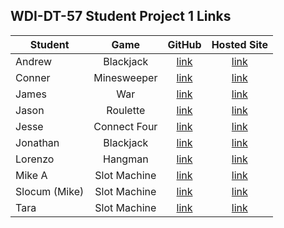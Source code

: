 ## WDI-DT-57 Student Project 1 Links

| Student | Game | GitHub | Hosted Site |
|---|:---:|:---:|:---:|
| Andrew | Blackjack | [link](https://github.com/lyzengar/Blackjack) | [link](https://lyzengar.github.io/Blackjack) |
| Conner | Minesweeper | [link](https://github.com/cwohern/minesweeper-game) | [link](https://cwohern.github.io/minesweeper-game) |
| James | War | [link](https://github.com/jcmahan/game_of_war) | [link](https://jcmahan.github.io/game_of_war) |
| Jason | Roulette | [link](https://github.com/logicianmagician84/roulettes) | [link](https://logicianmagician84.github.com/roulettes) |
| Jesse | Connect Four | [link](https://github.com/jaguirre123/Project_1_connect4/) | [link](https://jaguirre123.github.io/Project_1_connect4/) |
| Jonathan | Blackjack | [link](https://github.com/jonegarm2/Blackjack/)| [link](https://jonegarm2.github.io/Blackjack/) |
| Lorenzo | Hangman | [link](https://github.com/lorenzoash/hangmangame/) | [link](https://lorenzoash.github.io/hangmangame/) |
| Mike A | Slot Machine | [link](https://github.com/miclavdo/Slot-Machine) | [link](https://miclavdo.github.io/Slot-Machine/) |
| Slocum (Mike) | Slot Machine | [link](https://github.com/balance8/CasinoGame/) | [link](https://balance8.github.io/CasinoGame/) |
| Tara | Slot Machine | [link](https://github.com/mhsjarif/project1) | [link](https://mhsjarif.github.io/project1/) |
